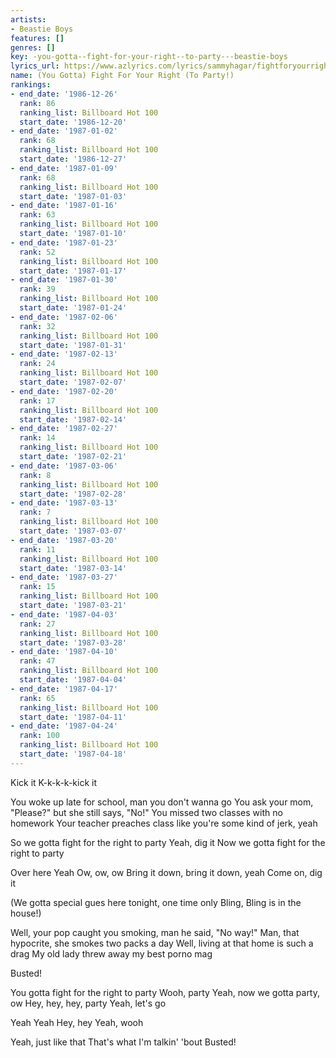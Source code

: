 ```yaml
---
artists:
- Beastie Boys
features: []
genres: []
key: -you-gotta--fight-for-your-right--to-party---beastie-boys
lyrics_url: https://www.azlyrics.com/lyrics/sammyhagar/fightforyourrighttoparty.html
name: (You Gotta) Fight For Your Right (To Party!)
rankings:
- end_date: '1986-12-26'
  rank: 86
  ranking_list: Billboard Hot 100
  start_date: '1986-12-20'
- end_date: '1987-01-02'
  rank: 68
  ranking_list: Billboard Hot 100
  start_date: '1986-12-27'
- end_date: '1987-01-09'
  rank: 68
  ranking_list: Billboard Hot 100
  start_date: '1987-01-03'
- end_date: '1987-01-16'
  rank: 63
  ranking_list: Billboard Hot 100
  start_date: '1987-01-10'
- end_date: '1987-01-23'
  rank: 52
  ranking_list: Billboard Hot 100
  start_date: '1987-01-17'
- end_date: '1987-01-30'
  rank: 39
  ranking_list: Billboard Hot 100
  start_date: '1987-01-24'
- end_date: '1987-02-06'
  rank: 32
  ranking_list: Billboard Hot 100
  start_date: '1987-01-31'
- end_date: '1987-02-13'
  rank: 24
  ranking_list: Billboard Hot 100
  start_date: '1987-02-07'
- end_date: '1987-02-20'
  rank: 17
  ranking_list: Billboard Hot 100
  start_date: '1987-02-14'
- end_date: '1987-02-27'
  rank: 14
  ranking_list: Billboard Hot 100
  start_date: '1987-02-21'
- end_date: '1987-03-06'
  rank: 8
  ranking_list: Billboard Hot 100
  start_date: '1987-02-28'
- end_date: '1987-03-13'
  rank: 7
  ranking_list: Billboard Hot 100
  start_date: '1987-03-07'
- end_date: '1987-03-20'
  rank: 11
  ranking_list: Billboard Hot 100
  start_date: '1987-03-14'
- end_date: '1987-03-27'
  rank: 15
  ranking_list: Billboard Hot 100
  start_date: '1987-03-21'
- end_date: '1987-04-03'
  rank: 27
  ranking_list: Billboard Hot 100
  start_date: '1987-03-28'
- end_date: '1987-04-10'
  rank: 47
  ranking_list: Billboard Hot 100
  start_date: '1987-04-04'
- end_date: '1987-04-17'
  rank: 65
  ranking_list: Billboard Hot 100
  start_date: '1987-04-11'
- end_date: '1987-04-24'
  rank: 100
  ranking_list: Billboard Hot 100
  start_date: '1987-04-18'
---
```


Kick it
K-k-k-k-kick it

You woke up late for school, man you don't wanna go
You ask your mom, "Please?" but she still says, "No!"
You missed two classes with no homework
Your teacher preaches class like you're some kind of jerk, yeah

So we gotta fight for the right to party
Yeah, dig it
Now we gotta fight for the right to party

Over here
Yeah
Ow, ow, ow
Bring it down, bring it down, yeah
Come on, dig it

(We gotta special gues here tonight, one time only
Bling, Bling is in the house!)

Well, your pop caught you smoking, man he said, "No way!"
Man, that hypocrite, she smokes two packs a day
Well, living at that home is such a drag
My old lady threw away my best porno mag

Busted!

You gotta fight for the right to party
Wooh, party
Yeah, now we gotta party, ow
Hey, hey, hey, party
Yeah, let's go

Yeah
Yeah
Hey, hey
Yeah, wooh

Yeah, just like that
That's what I'm talkin' 'bout
Busted!



